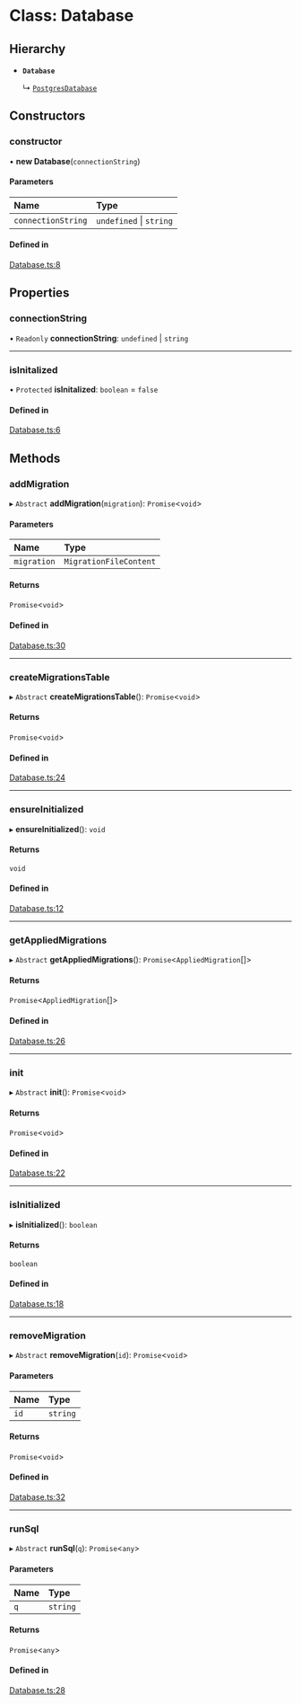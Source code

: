 # Class: Database

## Hierarchy

- **`Database`**

  ↳ [`PostgresDatabase`](PostgresDatabase.md)

## Constructors

### constructor

• **new Database**(`connectionString`)

#### Parameters

| Name | Type |
| :------ | :------ |
| `connectionString` | `undefined` \| `string` |

#### Defined in

[Database.ts:8](https://github.com/Knaackee/hotmig/blob/7b1de6c/packages/hotmig/src/Database.ts#L8)

## Properties

### connectionString

• `Readonly` **connectionString**: `undefined` \| `string`

___

### isInitalized

• `Protected` **isInitalized**: `boolean` = `false`

#### Defined in

[Database.ts:6](https://github.com/Knaackee/hotmig/blob/7b1de6c/packages/hotmig/src/Database.ts#L6)

## Methods

### addMigration

▸ `Abstract` **addMigration**(`migration`): `Promise`<`void`\>

#### Parameters

| Name | Type |
| :------ | :------ |
| `migration` | `MigrationFileContent` |

#### Returns

`Promise`<`void`\>

#### Defined in

[Database.ts:30](https://github.com/Knaackee/hotmig/blob/7b1de6c/packages/hotmig/src/Database.ts#L30)

___

### createMigrationsTable

▸ `Abstract` **createMigrationsTable**(): `Promise`<`void`\>

#### Returns

`Promise`<`void`\>

#### Defined in

[Database.ts:24](https://github.com/Knaackee/hotmig/blob/7b1de6c/packages/hotmig/src/Database.ts#L24)

___

### ensureInitialized

▸ **ensureInitialized**(): `void`

#### Returns

`void`

#### Defined in

[Database.ts:12](https://github.com/Knaackee/hotmig/blob/7b1de6c/packages/hotmig/src/Database.ts#L12)

___

### getAppliedMigrations

▸ `Abstract` **getAppliedMigrations**(): `Promise`<`AppliedMigration`[]\>

#### Returns

`Promise`<`AppliedMigration`[]\>

#### Defined in

[Database.ts:26](https://github.com/Knaackee/hotmig/blob/7b1de6c/packages/hotmig/src/Database.ts#L26)

___

### init

▸ `Abstract` **init**(): `Promise`<`void`\>

#### Returns

`Promise`<`void`\>

#### Defined in

[Database.ts:22](https://github.com/Knaackee/hotmig/blob/7b1de6c/packages/hotmig/src/Database.ts#L22)

___

### isInitialized

▸ **isInitialized**(): `boolean`

#### Returns

`boolean`

#### Defined in

[Database.ts:18](https://github.com/Knaackee/hotmig/blob/7b1de6c/packages/hotmig/src/Database.ts#L18)

___

### removeMigration

▸ `Abstract` **removeMigration**(`id`): `Promise`<`void`\>

#### Parameters

| Name | Type |
| :------ | :------ |
| `id` | `string` |

#### Returns

`Promise`<`void`\>

#### Defined in

[Database.ts:32](https://github.com/Knaackee/hotmig/blob/7b1de6c/packages/hotmig/src/Database.ts#L32)

___

### runSql

▸ `Abstract` **runSql**(`q`): `Promise`<`any`\>

#### Parameters

| Name | Type |
| :------ | :------ |
| `q` | `string` |

#### Returns

`Promise`<`any`\>

#### Defined in

[Database.ts:28](https://github.com/Knaackee/hotmig/blob/7b1de6c/packages/hotmig/src/Database.ts#L28)
